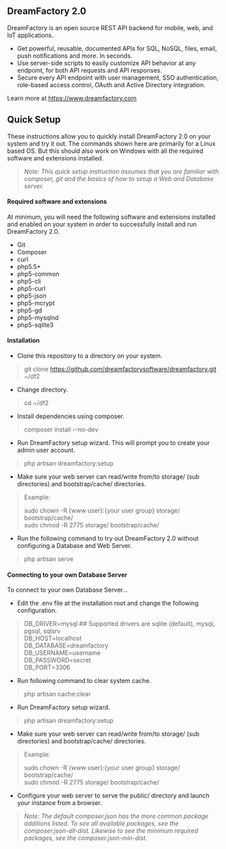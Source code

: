 ## DreamFactory 2.0

DreamFactory is an open source REST API backend for mobile, web, and IoT applications.

* Get powerful, reusable, documented APIs for SQL, NoSQL, files, email, push notifications and more. In seconds.
* Use server-side scripts to easily customize API behavior at any endpoint, for both API requests and API responses.
* Secure every API endpoint with user management, SSO authentication, role-based access control, OAuth and Active Directory integration.

Learn more at https://www.dreamfactory.com

## Quick Setup

These instructions allow you to quickly install DreamFactory 2.0 on your system and try it out. The commands shown here 
are primarily for a Linux based OS. But this should also work on Windows with all the required software and extensions installed.

> _Note: This quick setup instruction assumes that you are familiar with composer, git and the basics of how to setup a Web 
> and Database server._

#### Required software and extensions

At minimum, you will need the following software and extensions installed and enabled on your system in order to successfully 
install and run DreamFactory 2.0.

* Git
* Composer
* curl
* php5.5+ 
* php5-common
* php5-cli
* php5-curl
* php5-json
* php5-mcrypt
* php5-gd
* php5-mysqlnd
* php5-sqlite3

#### Installation


* Clone this repository to a directory on your system.
> git clone https://github.com/dreamfactorysoftware/dreamfactory.git ~/df2

* Change directory.
> cd ~/df2

* Install dependencies using composer.
> composer install --no-dev

* Run DreamFactory setup wizard. This will prompt you to create your admin user account.
> php artisan dreamfactory:setup

* Make sure your web server can read/write from/to storage/ (sub directories) and bootstrap/cache/ directories.
> Example:
>
> sudo chown -R {www user}:{your user group} storage/ bootstrap/cache/<br>
> sudo chmod -R 2775 storage/ bootstrap/cache/

* Run the following command to try out DreamFactory 2.0 without configuring a Database and Web Server. 
>php artisan serve


#### Connecting to your own Database Server

To connect to your own Database Server...

* Edit the .env file at the installation root and change the following configuration.
> DB_DRIVER=mysql     ## Supported drivers are sqlite (default), mysql, pgsql, sqlsrv<br>
> DB_HOST=localhost<br>
> DB_DATABASE=dreamfactory<br>
> DB_USERNAME=username<br>
> DB_PASSWORD=secret<br>
> DB_PORT=3306

* Run following command to clear system cache.
> php artisan cache:clear

* Run DreamFactory setup wizard.
> php artisan dreamfactory:setup

* Make sure your web server can read/write from/to storage/ (sub directories) and bootstrap/cache/ directories.
> Example:
>
> sudo chown -R {www user}:{your user group} storage/ bootstrap/cache/<br>
> sudo chmod -R 2775 storage/ bootstrap/cache/

* Configure your web server to serve the public/ directory and launch your instance from a browser.


> _Note: The default composer.json has the more common package additions listed. To see all available packages, 
> see the composer.json-all-dist. Likewise to see the minimum required packages, see the composer.json-min-dist._
